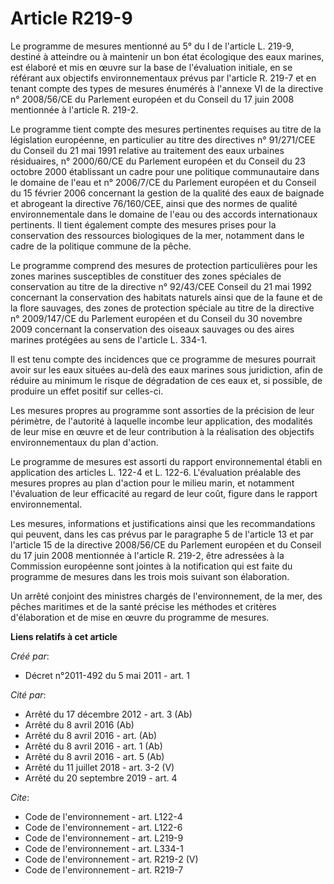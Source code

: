# Article R219-9

Le programme de mesures mentionné au 5° du I de l'article L. 219-9, destiné à atteindre ou à maintenir un bon état écologique
des eaux marines, est élaboré et mis en œuvre sur la base de l'évaluation initiale, en se référant aux objectifs
environnementaux prévus par l'article R. 219-7 et en tenant compte des types de mesures énumérés à l'annexe VI de la
directive n° 2008/56/CE du Parlement européen et du Conseil du 17 juin 2008 mentionnée à l'article R. 219-2.

Le programme tient compte des mesures pertinentes requises au titre de la législation européenne, en particulier au titre des
directives n° 91/271/CEE du Conseil du 21 mai 1991 relative au traitement des eaux urbaines résiduaires, n° 2000/60/CE du
Parlement européen et du Conseil du 23 octobre 2000 établissant un cadre pour une politique communautaire dans le domaine de
l'eau et n° 2006/7/CE du Parlement européen et du Conseil du 15 février 2006 concernant la gestion de la qualité des eaux de
baignade et abrogeant la directive 76/160/CEE, ainsi que des normes de qualité environnementale dans le domaine de l'eau ou
des accords internationaux pertinents. Il tient également compte des mesures prises pour la conservation des ressources
biologiques de la mer, notamment dans le cadre de la politique commune de la pêche.

Le programme comprend des mesures de protection particulières pour les zones marines susceptibles de constituer des zones
spéciales de conservation au titre de la directive n° 92/43/CEE Conseil du 21 mai 1992 concernant la conservation des
habitats naturels ainsi que de la faune et de la flore sauvages, des zones de protection spéciale au titre de la directive n°
2009/147/CE du Parlement européen et du Conseil du 30 novembre 2009 concernant la conservation des oiseaux sauvages ou des
aires marines protégées au sens de l'article L. 334-1.

Il est tenu compte des incidences que ce programme de mesures pourrait avoir sur les eaux situées au-delà des eaux marines
sous juridiction, afin de réduire au minimum le risque de dégradation de ces eaux et, si possible, de produire un effet
positif sur celles-ci.

Les mesures propres au programme sont assorties de la précision de leur périmètre, de l'autorité à laquelle incombe leur
application, des modalités de leur mise en œuvre et de leur contribution à la réalisation des objectifs environnementaux du
plan d'action.

Le programme de mesures est assorti du rapport environnemental établi en application des articles L. 122-4 et L. 122-6.
L'évaluation préalable des mesures propres au plan d'action pour le milieu marin, et notamment l'évaluation de leur
efficacité au regard de leur coût, figure dans le rapport environnemental.

Les mesures, informations et justifications ainsi que les recommandations qui peuvent, dans les cas prévus par le paragraphe
5 de l'article 13 et par l'article 15 de la directive 2008/56/CE du Parlement européen et du Conseil du 17 juin 2008
mentionnée à l'article R. 219-2, être adressées à la Commission européenne sont jointes à la notification qui est faite du
programme de mesures dans les trois mois suivant son élaboration.

Un arrêté conjoint des ministres chargés de l'environnement, de la mer, des pêches maritimes et de la santé précise les
méthodes et critères d'élaboration et de mise en œuvre du programme de mesures.

**Liens relatifs à cet article**

_Créé par_:

  - Décret n°2011-492 du 5 mai 2011 - art. 1

_Cité par_:

  - Arrêté du 17 décembre 2012 - art. 3 (Ab)
  - Arrêté du 8 avril 2016 (Ab)
  - Arrêté du 8 avril 2016 - art. (Ab)
  - Arrêté du 8 avril 2016 - art. 1 (Ab)
  - Arrêté du 8 avril 2016 - art. 5 (Ab)
  - Arrêté du 11 juillet 2018 - art. 3-2 (V)
  - Arrêté du 20 septembre 2019 - art. 4

_Cite_:

  - Code de l'environnement - art. L122-4
  - Code de l'environnement - art. L122-6
  - Code de l'environnement - art. L219-9
  - Code de l'environnement - art. L334-1
  - Code de l'environnement - art. R219-2 (V)
  - Code de l'environnement - art. R219-7
